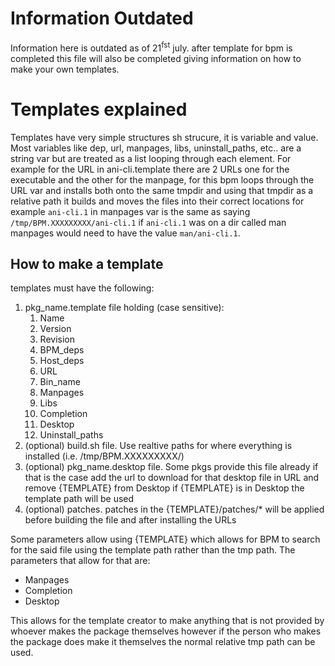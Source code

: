 # Information Outdated
Information here is outdated as of 21<sup>fst</sup> july. after template for bpm is completed this file will also be completed giving information on how to make your own templates.

# Templates explained
Templates have very simple structures sh strucure, it is variable and value. Most variables like dep, url, manpages, libs, uninstall_paths, etc.. are a string var but are treated as a list looping through each element. For example for the URL in ani-cli.template there are 2 URLs one for the executable and the other for the manpage, for this bpm loops through the URL var and installs both onto the same tmpdir and using that tmpdir as a relative path it builds and moves the files into their correct locations for example `ani-cli.1` in manpages var is the same as saying `/tmp/BPM.XXXXXXXXX/ani-cli.1` if `ani-cli.1` was on a dir called man manpages would need to have the value `man/ani-cli.1`.

## How to make a template
templates must have the following:
1. pkg_name.template file holding (case sensitive):
    1. Name
    2. Version
    3. Revision
    5. BPM_deps
    6. Host_deps
    7. URL
    8. Bin_name
    9. Manpages
    10. Libs
    11. Completion
    12. Desktop
    13. Uninstall_paths
2. (optional) build.sh file. Use realtive paths for where everything is installed (i.e. /tmp/BPM.XXXXXXXXX/)
3. (optional) pkg_name.desktop file. Some pkgs provide this file already if that is the case add the url to download for that desktop file in URL and remove {TEMPLATE} from Desktop if {TEMPLATE} is in Desktop the template path will be used
4. (optional) patches. patches in the {TEMPLATE}/patches/* will be applied before building the file and after installing the URLs

Some parameters allow using {TEMPLATE} which allows for BPM to search for the said file using the template path rather than the tmp path. The parameters that allow for that are:
- Manpages
- Completion
- Desktop

This allows for the template creator to make anything that is not provided by whoever makes the package themselves however if the person who makes the package does make it themselves the normal relative tmp path can be used.
